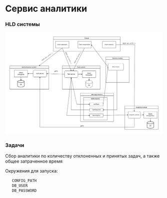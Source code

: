 # Сервис аналитики

### HLD системы
![Image](assets/HLD.drawio.png)

### Задачи
Сбор аналитики по количеству отклоненных и принятых задач, а также общее затраченное время

Окружения для запуска:
```dotenv
   CONFIG_PATH
   DB_USER
   DB_PASSWORD
```